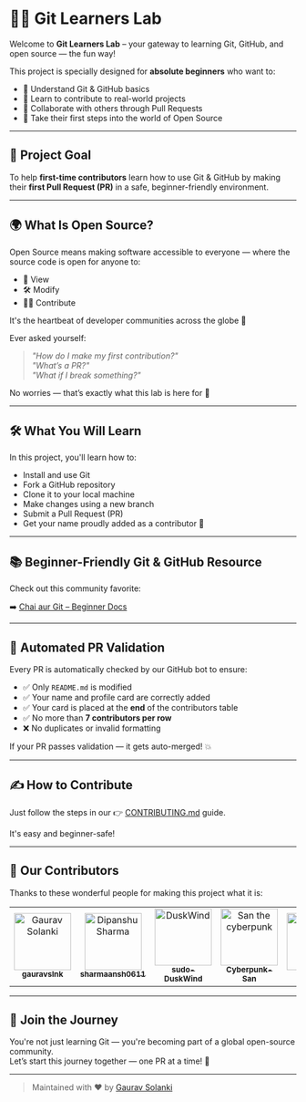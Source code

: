 # 👨‍💻 Git Learners Lab

Welcome to **Git Learners Lab** – your gateway to learning Git, GitHub, and open source — the fun way!

This project is specially designed for **absolute beginners** who want to:

- 🧠 Understand Git & GitHub basics  
- 🔧 Learn to contribute to real-world projects  
- 🤝 Collaborate with others through Pull Requests  
- 🚀 Take their first steps into the world of Open Source  

---

## 🎯 Project Goal

To help **first-time contributors** learn how to use Git & GitHub by making their **first Pull Request (PR)** in a safe, beginner-friendly environment.

---

## 🌍 What Is Open Source?

Open Source means making software accessible to everyone — where the source code is open for anyone to:

- 👀 View  
- 🛠 Modify  
- 🧑‍💻 Contribute  

It's the heartbeat of developer communities across the globe 💖

Ever asked yourself:

> _"How do I make my first contribution?"_  
> _"What’s a PR?"_  
> _"What if I break something?"_

No worries — that’s exactly what this lab is here for 💪

---

## 🛠 What You Will Learn

In this project, you'll learn how to:

- Install and use Git  
- Fork a GitHub repository  
- Clone it to your local machine  
- Make changes using a new branch  
- Submit a Pull Request (PR)  
- Get your name proudly added as a contributor 🌟  

---

## 📚 Beginner-Friendly Git & GitHub Resource

Check out this community favorite:

➡️ [Chai aur Git – Beginner Docs](https://docs.chaicode.com/youtube/chai-aur-git/introduction/)

---

## 🤖 Automated PR Validation

Every PR is automatically checked by our GitHub bot to ensure:

- ✅ Only `README.md` is modified  
- ✅ Your name and profile card are correctly added  
- ✅ Your card is placed at the **end** of the contributors table  
- ✅ No more than **7 contributors per row**  
- ❌ No duplicates or invalid formatting  

If your PR passes validation — it gets auto-merged! 💥

---

## ✍️ How to Contribute

Just follow the steps in our 👉 [CONTRIBUTING.md](CONTRIBUTING.md) guide.

It's easy and beginner-safe!

---

## 💖 Our Contributors

Thanks to these wonderful people for making this project what it is:

<!-- ALL-CONTRIBUTORS-LIST:START - Do not remove or modify this section -->
<!-- prettier-ignore-start -->
<!-- markdownlint-disable -->
<table>
  <tbody>
    <tr>
      <td align="center">
        <a href="https://github.com/gauravslnk/">
          <img src="https://avatars.githubusercontent.com/u/92677309?v=4" width="100px;" alt="Gaurav Solanki" />
          <br />
          <sub><b>gauravslnk</b></sub>
        </a>
      </td>
      <td align="center">
        <a href="https://github.com/sharmaansh0611">
          <img src="https://avatars.githubusercontent.com/u/148381788?v=4" width="100px;" alt="Dipanshu Sharma" />
          <br />
          <sub><b>sharmaansh0611</b></sub>
        </a>
      </td>
      <td align="center">
        <a href="https://github.com/sudo-DuskWind">
          <img src="https://avatars.githubusercontent.com/u/216082456?v=4" width="100px;" alt="DuskWind" />
          <br />
          <sub><b>sudo-DuskWind</b></sub>
        </a>
      </td>
      <td align="center">
        <a href="https://github.com/Cyberpunk-San">
          <img src="https://avatars.githubusercontent.com/u/176785013?v=4" width="100px;" alt="San the cyberpunk " />
          <br />
          <sub><b>Cyberpunk-San</b></sub>
        </a>
      </td>
      <!-- Add new entries below this line by editing README.md -->
      <td align="center">
        <a href="https://github.com/hmzakt">
          <img src="https://avatars.githubusercontent.com/u/175908432?v=4" width="100px;" alt="hmzakt" />
          <br />
          <sub><b>hmzakt</b></sub>
        </a>
      </td>
            <!-- Add new entries below this line by editing README.md -->
    </tr>
  </tbody>
</table>
<!-- markdownlint-enable -->
<!-- prettier-ignore-end -->
<!-- ALL-CONTRIBUTORS-LIST:END -->

---

## 🧠 Join the Journey

You're not just learning Git — you're becoming part of a global open-source community.  
Let’s start this journey together — one PR at a time! 🚀

---

> Maintained with ❤️ by [Gaurav Solanki](https://github.com/gauravslnk)
